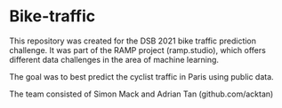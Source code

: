 # Bike-traffic

This repository was created for the DSB 2021 bike traffic prediction challenge. 
It was part of the RAMP project (ramp.studio), which offers different data challenges in the area of machine learning.

The goal was to best predict the cyclist traffic in Paris using public data.

The team consisted of Simon Mack and Adrian Tan (github.com/acktan)
